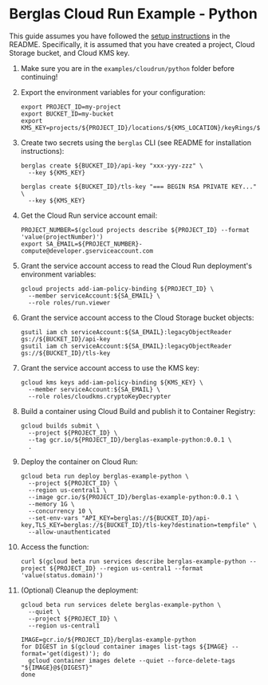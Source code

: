 # Berglas Cloud Run Example - Python

This guide assumes you have followed the [setup instructions][setup] in the
README. Specifically, it is assumed that you have created a project, Cloud
Storage bucket, and Cloud KMS key.

[setup]: https://github.com/GoogleCloudPlatform/berglas#setup

1. Make sure you are in the `examples/cloudrun/python` folder before continuing!

1. Export the environment variables for your configuration:

    ```text
    export PROJECT_ID=my-project
    export BUCKET_ID=my-bucket
    export KMS_KEY=projects/${PROJECT_ID}/locations/${KMS_LOCATION}/keyRings/${KMS_KEYRING}/cryptoKeys/${KMS_CRYPTO_KEY}
    ```

1. Create two secrets using the `berglas` CLI (see README for installation
instructions):

    ```text
    berglas create ${BUCKET_ID}/api-key "xxx-yyy-zzz" \
      --key ${KMS_KEY}
    ```

    ```text
    berglas create ${BUCKET_ID}/tls-key "=== BEGIN RSA PRIVATE KEY..." \
      --key ${KMS_KEY}
    ```

1. Get the Cloud Run service account email:

    ```text
    PROJECT_NUMBER=$(gcloud projects describe ${PROJECT_ID} --format 'value(projectNumber)')
    export SA_EMAIL=${PROJECT_NUMBER}-compute@developer.gserviceaccount.com
    ```

1. Grant the service account access to read the Cloud Run deployment's
environment variables:

    ```text
    gcloud projects add-iam-policy-binding ${PROJECT_ID} \
      --member serviceAccount:${SA_EMAIL} \
      --role roles/run.viewer
    ```

1. Grant the service account access to the Cloud Storage bucket objects:

    ```text
    gsutil iam ch serviceAccount:${SA_EMAIL}:legacyObjectReader gs://${BUCKET_ID}/api-key
    gsutil iam ch serviceAccount:${SA_EMAIL}:legacyObjectReader gs://${BUCKET_ID}/tls-key
    ```

1. Grant the service account access to use the KMS key:

    ```text
    gcloud kms keys add-iam-policy-binding ${KMS_KEY} \
      --member serviceAccount:${SA_EMAIL} \
      --role roles/cloudkms.cryptoKeyDecrypter
    ```

1. Build a container using Cloud Build and publish it to Container Registry:

    ```text
    gcloud builds submit \
      --project ${PROJECT_ID} \
      --tag gcr.io/${PROJECT_ID}/berglas-example-python:0.0.1 \
      .
    ```

1. Deploy the container on Cloud Run:

    ```text
    gcloud beta run deploy berglas-example-python \
      --project ${PROJECT_ID} \
      --region us-central1 \
      --image gcr.io/${PROJECT_ID}/berglas-example-python:0.0.1 \
      --memory 1G \
      --concurrency 10 \
      --set-env-vars "API_KEY=berglas://${BUCKET_ID}/api-key,TLS_KEY=berglas://${BUCKET_ID}/tls-key?destination=tempfile" \
      --allow-unauthenticated
    ```

1. Access the function:

    ```text
    curl $(gcloud beta run services describe berglas-example-python --project ${PROJECT_ID} --region us-central1 --format 'value(status.domain)')
    ```

1. (Optional) Cleanup the deployment:

    ```text
    gcloud beta run services delete berglas-example-python \
      --quiet \
      --project ${PROJECT_ID} \
      --region us-central1

    IMAGE=gcr.io/${PROJECT_ID}/berglas-example-python
    for DIGEST in $(gcloud container images list-tags ${IMAGE} --format='get(digest)'); do
      gcloud container images delete --quiet --force-delete-tags "${IMAGE}@${DIGEST}"
    done
    ```
